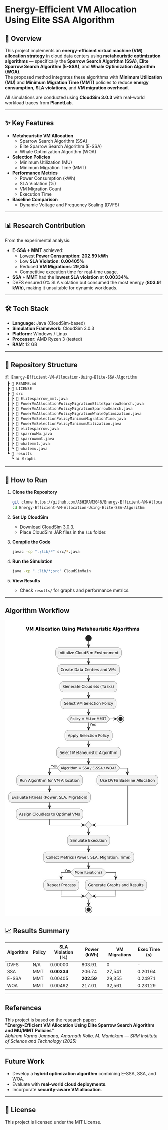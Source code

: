 # Energy-Efficient VM Allocation Using Elite SSA Algorithm

## 📌 Overview
This project implements an **energy-efficient virtual machine (VM) allocation strategy** in cloud data centers using **metaheuristic optimization algorithms** — specifically the **Sparrow Search Algorithm (SSA)**, **Elite Sparrow Search Algorithm (E-SSA)**, and **Whale Optimization Algorithm (WOA)**.  
The proposed method integrates these algorithms with **Minimum Utilization (MU)** and **Minimum Migration Time (MMT)** policies to reduce **energy consumption**, **SLA violations**, and **VM migration overhead**.

All simulations are conducted using **CloudSim 3.0.3** with real-world workload traces from **PlanetLab**.

---

## ✨ Key Features
- **Metaheuristic VM Allocation**
  - Sparrow Search Algorithm (SSA)
  - Elite Sparrow Search Algorithm (E-SSA)
  - Whale Optimization Algorithm (WOA)
- **Selection Policies**
  - Minimum Utilization (MU)
  - Minimum Migration Time (MMT)
- **Performance Metrics**
  - Power Consumption (kWh)
  - SLA Violation (%)
  - VM Migration Count
  - Execution Time
- **Baseline Comparison**
  - Dynamic Voltage and Frequency Scaling (DVFS)

---

## 📊 Research Contribution
From the experimental analysis:
- **E-SSA + MMT** achieved:
  - Lowest **Power Consumption**: **202.59 kWh**
  - Low **SLA Violation**: **0.00405%**
  - Reduced **VM Migrations**: **29,355**
  - Competitive execution time for real-time usage.
- **SSA + MMT** had the **lowest SLA violation** at **0.00334%**.
- DVFS ensured 0% SLA violation but consumed the most energy (**803.91 kWh**), making it unsuitable for dynamic workloads.

---

## 🛠️ Tech Stack
- **Language:** Java (CloudSim-based)
- **Simulation Framework:** CloudSim 3.0.3
- **Platform:** Windows / Linux
- **Processor:** AMD Ryzen 3 (tested)
- **RAM:** 12 GB

---

## 📂 Repository Structure
```
📦 Energy-Efficient-VM-Allocation-Using-Elite-SSA-Algorithm
 ┣ 📜 README.md
 ┣ 📜 LICENSE
 ┣ 📂 src
 ┃ ┣ 📜 Elitesparrow_mmt.java
 ┃ ┣ 📜 PowerVmAllocationPolicyMigrationEliteSparrowSearch.java
 ┃ ┣ 📜 PowerVmAllocationPolicyMigrationSparrowSearch.java
 ┃ ┣ 📜 PowerVmAllocationPolicyMigrationWhaleOptimization.java
 ┃ ┣ 📜 PowerVmSelectionPolicyMinimumMigrationTime.java
 ┃ ┣ 📜 PowerVmSelectionPolicyMinimumUtilization.java
 ┃ ┣ 📜 elitesparrow.java
 ┃ ┣ 📜 sparrowMu.java
 ┃ ┣ 📜 sparrowmmt.java
 ┃ ┣ 📜 whalemmt.java
 ┃ ┗ 📜 whalemu.java
 ┗ 📂 results
   ┗ 📊 Graphs
```

---

## 🚀 How to Run
1. **Clone the Repository**
   ```bash
   git clone https://github.com/ABHIRAM3046/Energy-Efficient-VM-Allocation-Using-Elite-SSA-Algorithm.git
   cd Energy-Efficient-VM-Allocation-Using-Elite-SSA-Algorithm
   ```

2. **Set Up CloudSim**
   - Download [CloudSim 3.0.3](https://github.com/Cloudslab/cloudsim).
   - Place CloudSim JAR files in the `lib` folder.

3. **Compile the Code**
   ```bash
   javac -cp ".;lib/*" src/*.java
   ```

4. **Run the Simulation**
   ```bash
   java -cp ".;lib/*;src" CloudSimMain
   ```

5. **View Results**
   - Check `results/` for graphs and performance metrics.

---

## Algorithm Workflow
![Workflow](/Results/fig1.jpg)
## 📈 Results Summary

| Algorithm | Policy | SLA Violation (%) | Power (kWh) | VM Migrations | Exec Time (s) |
|-----------|--------|------------------|-------------|---------------|---------------|
| DVFS      | N/A    | 0.00000          | 803.91      | 0             | -             |
| SSA       | MMT    | **0.00334**      | 206.74      | 27,541        | 0.20164       |
| E-SSA     | MMT    | 0.00405          | **202.59**  | 29,355        | 0.24971       |
| WOA       | MMT    | 0.00492          | 217.01      | 32,561        | 0.23129       |

---

## References
This project is based on the research paper:  
**"Energy-Efficient VM Allocation Using Elite Sparrow Search Algorithm and MU/MMT Policies"**  
*Abhiram Varma Jampana, Amarnath Kolla, M. Manickam — SRM Institute of Science and Technology (2025)*

---

## Future Work
- Develop a **hybrid optimization algorithm** combining E-SSA, SSA, and WOA.
- Evaluate with **real-world cloud deployments**.
- Incorporate **security-aware VM allocation**.

---

## 📜 License
This project is licensed under the MIT License.
